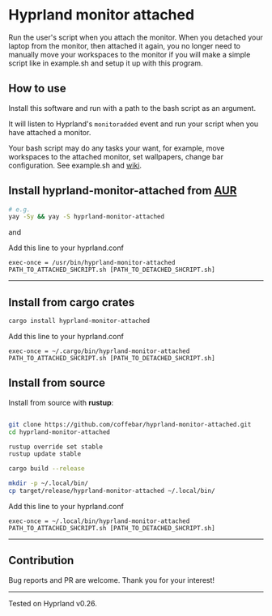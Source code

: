 # Hyprland monitor attached

Run the user's script when you attach the monitor. When you detached your laptop from the monitor, then attached it again, you no longer need to manually move your workspaces to the monitor if you will make a simple script like in example.sh and setup it up with this program.

## How to use

Install this software and run with a path to the bash script as an argument.

It will listen to Hyprland's `monitoradded` event and run your script when you have attached a monitor.

Your bash script may do any tasks your want, for example, move workspaces to the attached monitor, set wallpapers, change bar configuration. See example.sh and [wiki](https://wiki.hyprland.org/Configuring/Dispatchers/).

## Install **hyprland-monitor-attached** from [AUR](https://aur.archlinux.org/packages/hyprland-monitor-attached)

```bash 
# e.g.
yay -Sy && yay -S hyprland-monitor-attached
```

and

Add this line to your hyprland.conf

```
exec-once = /usr/bin/hyprland-monitor-attached PATH_TO_ATTACHED_SHCRIPT.sh [PATH_TO_DETACHED_SHCRIPT.sh]
```

-----


## Install from cargo crates

```bash
cargo install hyprland-monitor-attached
```

Add this line to your hyprland.conf

```
exec-once = ~/.cargo/bin/hyprland-monitor-attached PATH_TO_ATTACHED_SHCRIPT.sh [PATH_TO_DETACHED_SHCRIPT.sh]
```


## Install from source

Install from source with **rustup**:

```bash

git clone https://github.com/coffebar/hyprland-monitor-attached.git
cd hyprland-monitor-attached

rustup override set stable
rustup update stable

cargo build --release

mkdir -p ~/.local/bin/
cp target/release/hyprland-monitor-attached ~/.local/bin/

```
Add this line to your hyprland.conf

```
exec-once = ~/.local/bin/hyprland-monitor-attached PATH_TO_ATTACHED_SHCRIPT.sh [PATH_TO_DETACHED_SHCRIPT.sh]
```

-----

## Contribution

Bug reports and PR are welcome. Thank you for your interest!

-----

Tested on Hyprland v0.26.

